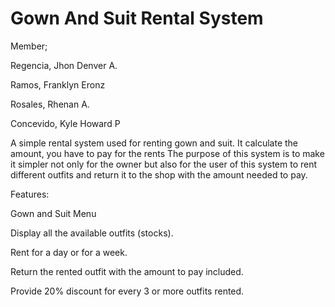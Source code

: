 # Gown And Suit Rental System

Member;

Regencia, Jhon Denver A.

Ramos, Franklyn Eronz

Rosales, Rhenan A.

Concevido, Kyle Howard P
 
A simple rental system used for renting gown and suit. It calculate the amount, you have to pay for the rents
The purpose of this system is to make it simpler not only for the owner but also for the user of this system to rent different outfits and return it to the shop with the amount needed to pay.

Features:

   Gown and Suit Menu
 
   Display all the available outfits (stocks).
 
   Rent for a day or for a week.
 
   Return the rented outfit with the amount to pay included.
 
   Provide 20% discount for every 3 or more outfits rented.
